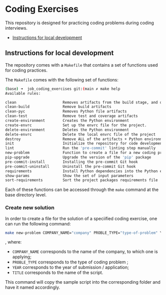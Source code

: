 # Coding Exercises

This repository is designed for practicing coding problems during
coding interviews.

- [Instructions for local development](#instructions-for-local-development)

## Instructions for local development

The repository comes with a `Makefile` that contains a set of functions
used for coding practices.

The `Makefile` comes with the following set of functions:

```bash
(base) ➜  job_coding_exercises git:(main ✗ make help
Available rules:

clean                     Removes artifacts from the build stage, and other common Python artifacts.
clean-build               Remove build artifacts
clean-pyc                 Removes Python file artifacts
clean-test                Remove test and coverage artifacts
create-environment        Creates the Python environment
create-envrc              Set up the envrc file for the project.
delete-environment        Deletes the Python environment
delete-envrc              Delete the local envrc file of the project
destroy                   Remove ALL of the artifacts + Python environments
init                      Initialize the repository for code development
lint                      Run the 'pre-commit' linting step manually
new-problem               Function to create a file for a new coding problem
pip-upgrade               Upgrade the version of the 'pip' package
pre-commit-install        Installing the pre-commit Git hook
pre-commit-uninstall      Uninstall the pre-commit Git hook
requirements              Install Python dependencies into the Python environment
show-params               Show the set of input parameters
sort-requirements         Sort the project packages requirements file
```

Each of these functions can be accessed through the `make` command at the
base directory level.

### Create new solution

In order to create a file for the solution of a speciified coding exercise,
one can run the following command:

```bash
make new-problem COMPANY_NAME="company" PROBLE_TYPE="type-of-problem" YEAR="2023" TITLE="name-of-problem"
```
, where:

- `COMPANY_NAME` corresponds to the name of the company, to which one is applying;
- `PROBLE_TYPE` corresponds to the type of coding problem ;
- `YEAR` corresponds to the year of submission / application;
- `TITLE` corresponds to the name of the script.

This command will copy the sample script into the corresponding folder and
have it named accordingly.
